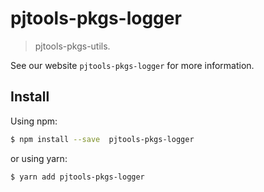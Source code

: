 # pjtools-pkgs-logger

> pjtools-pkgs-utils.

See our website `pjtools-pkgs-logger` for more information.

## Install

Using npm:

```bash
$ npm install --save  pjtools-pkgs-logger
```

or using yarn:

```bash
$ yarn add pjtools-pkgs-logger
```
